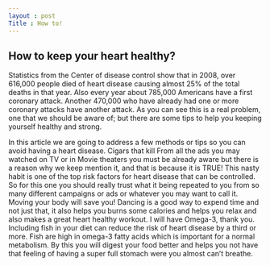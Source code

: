 ```yaml
---
layout : post
Title : How to!
---
```


How to keep your heart healthy?
---

Statistics from the Center of disease control show that in 2008, over 616,000 people died of heart disease causing almost 25% of the total deaths in that year. Also every year about 785,000 Americans have a first coronary attack. Another 470,000 who have already had one or more coronary attacks have another attack. As you can see this is a real problem, one that we should be aware of; but there are some tips to help you keeping yourself healthy and strong. 

In this article we are going to address a few methods or tips so you can avoid having a heart disease.
Cigars that kill
From all the ads you may watched on TV or in Movie theaters you must be already aware but there is a reason why we keep mention it, and that is because it is TRUE!
This nasty habit is one of the top risk factors for heart disease that can be controlled. So for this one you should really trust what it being repeated to you from so many different campaigns or ads or whatever you may want to call it.
Moving your body will save you!
Dancing is a good way to expend time and not just that, it also helps you burns some calories and helps you relax and also makes a great heart healthy workout. 
I will have Omega-3, thank you.
Including fish in your diet can reduce the risk of heart disease by a third or more. Fish are high in omega-3 fatty acids which is important for a normal metabolism. By this you will digest your food better and helps you not have that feeling of having a super full stomach were you almost can’t breathe.
